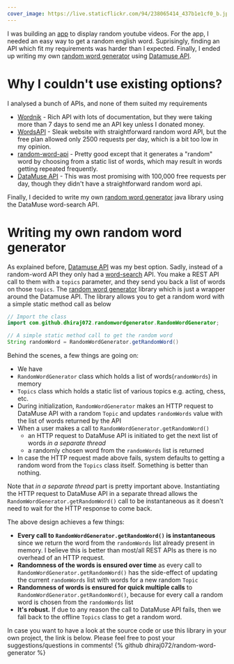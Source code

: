 ```yaml
---
cover_image: https://live.staticflickr.com/94/238065414_437b1e1cf0_b.jpg
---
```

I was building an [app](https://github.com/Dhiraj072/yrandom) to display random youtube videos. For the app, I needed an easy way to get a random english word. Suprisingly, finding an API which fit my requirements was harder than I expected. Finally, I ended up writing my own [random word generator](https://github.com/Dhiraj072/random-word-generator) using [Datamuse API](https://www.datamuse.com/api/).

# Why I couldn't use existing options?
I analysed a bunch of APIs, and none of them suited my requirements
* [Wordnik](https://developer.wordnik.com/) - Rich API with lots of documentation, but they were taking more than 7 days to send me an API key unless I donated money.
* [WordsAPI](https://www.wordsapi.com/) - Sleak website with straightforward random word API, but the free plan allowed only 2500 requests per day, which is a bit too low in my opinion.
* [random-word-api](https://random-word-api.herokuapp.com) - Pretty good except that it generates a "random" word by choosing from a static list of words, which may result in words getting repeated frequently.
* [DataMuse API](https://www.datamuse.com/api/) - This was most promising with 100,000 free requests per day, though they didn't have a straightforward random word api. 

Finally, I decided to write my own [random word generator](https://github.com/Dhiraj072/random-word-generator) java library using the DataMuse word-search API.

# Writing my own random word generator
As explained before, [Datamuse API](https://www.datamuse.com/api/) was my best option. Sadly, instead of a random-word API they only had a [word-search](http://www.datamuse.com/api/) API. You make a REST API call to them with a <code>topics</code> parameter, and they send you back a list of words on those <code>topics</code>. The [random word generator](https://github.com/Dhiraj072/random-word-generator) library which is just a wrapper around the Datamuse API. The library allows you to get a random word with a simple static method call as below
```java
// Import the class
import com.github.dhiraj072.randomwordgenerator.RandomWordGenerator;

// A simple static method call to get the random word
String randomWord = RandomWordGenerator.getRandomWord()
```

Behind the scenes, a few things are going on: 
* We have
 * <code>RandomWordGenerator</code> class which holds a list of words(<code>randomWords</code>) in memory
 * <code>Topics</code> class which holds a static list of various topics e.g. acting, chess, etc.
* During initialization, <code>RandomWordGenerator</code> makes an HTTP request to DataMuse API with a random <code>Topic</code> and updates <code>randomWords</code> value with the list of words returned by the API
* When a user makes a call to <code>RandomWordGenerator.getRandomWord()</code>
  *  an HTTP request to DataMuse API is initiated to get the next list of words *in a separate thread*
  *  a randomly chosen word from the <code>randomWords</code> list is returned 
* In case the HTTP request made above fails, system defaults to getting a random word from the <code>Topics</code> class itself. Something is better than nothing.

Note that *in a separate thread* part is pretty important above. Instantiating the HTTP request to DataMuse API in a separate thread allows the <code>RandomWordGenerator.getRandomWord()</code>  call to be instantaneous as it doesn't need to wait for the HTTP response to come back.

The above design achieves a few things:
* **Every call to <code>RandomWordGenerator.getRandomWord()</code> is instantaneous** since we return the word from the <code>randomWords</code> list already present in memory. I believe this is better than most/all REST APIs as there is no overhead of an HTTP request.
* **Randomness of the words is ensured over time** as every call to <code>RandomWordGenerator.getRandomWord()</code> has the side-effect of updating the current <code>randomWords</code> list with words for a new random <code>Topic</code>
* **Randomness of words is ensured for quick multiple calls** to <code>RandomWordGenerator.getRandomWord()</code>, because for every call a random word is chosen from the <code>randomWords</code> list
* **It's robust.** If due to any reason the call to DataMuse API fails, then we fall back to the offline <code>Topics</code> class to get a random word.

In case you want to have a look at the source code or use this library in your own project, the link is below. Please feel free to post your suggestions/questions in comments!
{% github dhiraj072/random-word-generator %}
